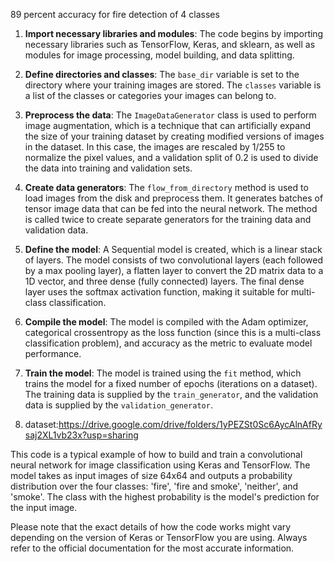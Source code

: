 89 percent accuracy for fire detection of 4 classes

1. **Import necessary libraries and modules**: The code begins by importing necessary libraries such as TensorFlow, Keras, and sklearn, as well as modules for image processing, model building, and data splitting.

2. **Define directories and classes**: The `base_dir` variable is set to the directory where your training images are stored. The `classes` variable is a list of the classes or categories your images can belong to.

3. **Preprocess the data**: The `ImageDataGenerator` class is used to perform image augmentation, which is a technique that can artificially expand the size of your training dataset by creating modified versions of images in the dataset. In this case, the images are rescaled by 1/255 to normalize the pixel values, and a validation split of 0.2 is used to divide the data into training and validation sets.

4. **Create data generators**: The `flow_from_directory` method is used to load images from the disk and preprocess them. It generates batches of tensor image data that can be fed into the neural network. The method is called twice to create separate generators for the training data and validation data.

5. **Define the model**: A Sequential model is created, which is a linear stack of layers. The model consists of two convolutional layers (each followed by a max pooling layer), a flatten layer to convert the 2D matrix data to a 1D vector, and three dense (fully connected) layers. The final dense layer uses the softmax activation function, making it suitable for multi-class classification.

6. **Compile the model**: The model is compiled with the Adam optimizer, categorical crossentropy as the loss function (since this is a multi-class classification problem), and accuracy as the metric to evaluate model performance.

7. **Train the model**: The model is trained using the `fit` method, which trains the model for a fixed number of epochs (iterations on a dataset). The training data is supplied by the `train_generator`, and the validation data is supplied by the `validation_generator`.

8. dataset:https://drive.google.com/drive/folders/1yPEZSt0Sc6AycAlnAfRysaj2XL1vb23x?usp=sharing

This code is a typical example of how to build and train a convolutional neural network for image classification using Keras and TensorFlow. The model takes as input images of size 64x64 and outputs a probability distribution over the four classes: 'fire', 'fire and smoke', 'neither', and 'smoke'. The class with the highest probability is the model's prediction for the input image. 

Please note that the exact details of how the code works might vary depending on the version of Keras or TensorFlow you are using. Always refer to the official documentation for the most accurate information.
